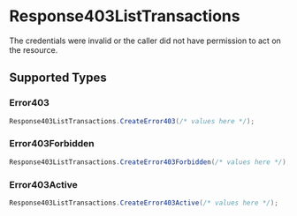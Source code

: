 # Response403ListTransactions

The credentials were invalid or the caller did not have permission to act on the resource.


## Supported Types

### Error403

```csharp
Response403ListTransactions.CreateError403(/* values here */);
```

### Error403Forbidden

```csharp
Response403ListTransactions.CreateError403Forbidden(/* values here */);
```

### Error403Active

```csharp
Response403ListTransactions.CreateError403Active(/* values here */);
```
